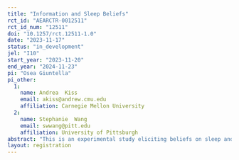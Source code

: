 ```yaml
---
title: "Information and Sleep Beliefs"
rct_id: "AEARCTR-0012511"
rct_id_num: "12511"
doi: "10.1257/rct.12511-1.0"
date: "2023-11-17"
status: "in_development"
jel: "I10"
start_year: "2023-11-20"
end_year: "2024-11-23"
pi: "Osea Giuntella"
pi_other:
  1:
    name: Andrea  Kiss
    email: akiss@andrew.cmu.edu
    affiliation: Carnegie Mellon University
  2:
    name: Stephanie  Wang
    email: swwang@pitt.edu
    affiliation: University of Pittsburgh
abstract: "This is an experimental study eliciting beliefs on sleep and bedtime behavior. The study will investigate how randomized information on sleep distribution in a population may affect individuals beliefs about sleep duration and bedtime. The subjects will be divided in three main groups: a control group that will not receive any information, and two groups which will receive different information on sleep duration and bedtime in a reference population. Subjects will be guessing summary statistics of other participants' answers and they will receive bonus amounts based on the accuracy of these guesses."
layout: registration
---
```


